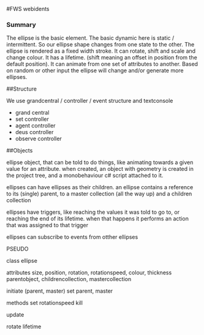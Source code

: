 

#FWS webidents


### Summary
The ellipse is the basic element. The basic dynamic here is static / intermittent. So our ellipse shape changes from one state to the other. The ellipse is rendered as a fixed width stroke. It can rotate, shift and scale and change colour. It has a lifetime. (shift meaning an offset in position from the default position). It can animate from one set of attributes to another. Based on random or other input the ellipse will change and/or generate more ellipses.


##Structure



We use grandcentral / controller / event structure and textconsole

* grand central
* set controller
* agent controller
* deus controller
* observe controller


##Objects

ellipse object, that can be told to do things, like animating towards a given value for an attribute. when created, an object with geometry is created in the project tree, and a monobehaviour c# script attached to it.

ellipses can have ellipses as their children. an ellipse contains a reference to its (single) parent, to a master collection (all the way up) and a children collection

ellipses have triggers, like reaching the values it was told to go to, or reaching the end of its lifetime. when that happens it performs an action that was assigned to that trigger

ellipses can subscribe to events from otther ellipses



PSEUDO


class ellipse

attributes
size, position, rotation, rotationspeed, colour, thickness
parentobject, childrencollection, mastercollection

initiate (parent, master)
set parent, master

methods
set rotationspeed
kill


update

rotate
lifetime



